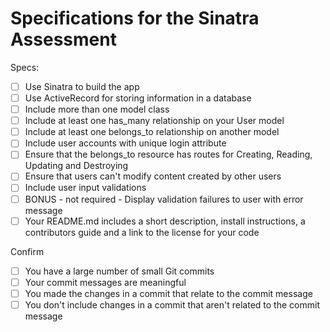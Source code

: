 # Specifications for the Sinatra Assessment

Specs:

- [ ] Use Sinatra to build the app
- [ ] Use ActiveRecord for storing information in a database
- [ ] Include more than one model class
- [ ] Include at least one has_many relationship on your User model
- [ ] Include at least one belongs_to relationship on another model
- [ ] Include user accounts with unique login attribute
- [ ] Ensure that the belongs_to resource has routes for Creating, Reading, Updating and Destroying
- [ ] Ensure that users can't modify content created by other users
- [ ] Include user input validations
- [ ] BONUS - not required - Display validation failures to user with error message
- [ ] Your README.md includes a short description, install instructions, a contributors guide and a link to the license for your code

Confirm

- [ ] You have a large number of small Git commits
- [ ] Your commit messages are meaningful
- [ ] You made the changes in a commit that relate to the commit message
- [ ] You don't include changes in a commit that aren't related to the commit message
